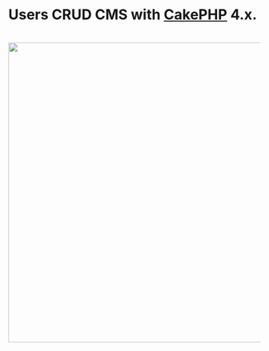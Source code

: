 # Users CRUD CMS with [CakePHP](https://cakephp.org) 4.x.

# <img src="https://github.com/sv-dubov/Shortly/blob/main/webroot/img/cake_screen.jpg" width="600" >
